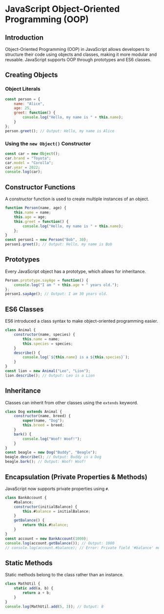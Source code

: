 # JavaScript Object-Oriented Programming (OOP)

## Introduction
Object-Oriented Programming (OOP) in JavaScript allows developers to structure their code using objects and classes, making it more modular and reusable. JavaScript supports OOP through prototypes and ES6 classes.

## Creating Objects
### Object Literals
```js
const person = {
    name: "Alice",
    age: 25,
    greet: function() {
        console.log("Hello, my name is " + this.name);
    }
};
person.greet(); // Output: Hello, my name is Alice
```

### Using the `new Object()` Constructor
```js
const car = new Object();
car.brand = "Toyota";
car.model = "Corolla";
car.year = 2022;
console.log(car);
```

## Constructor Functions
A constructor function is used to create multiple instances of an object.
```js
function Person(name, age) {
    this.name = name;
    this.age = age;
    this.greet = function() {
        console.log("Hello, my name is " + this.name);
    };
}
const person1 = new Person("Bob", 30);
person1.greet(); // Output: Hello, my name is Bob
```

## Prototypes
Every JavaScript object has a prototype, which allows for inheritance.
```js
Person.prototype.sayAge = function() {
    console.log("I am " + this.age + " years old.");
};
person1.sayAge(); // Output: I am 30 years old.
```

## ES6 Classes
ES6 introduced a class syntax to make object-oriented programming easier.
```js
class Animal {
    constructor(name, species) {
        this.name = name;
        this.species = species;
    }
    describe() {
        console.log(`${this.name} is a ${this.species}`);
    }
}
const lion = new Animal("Leo", "Lion");
lion.describe(); // Output: Leo is a Lion
```

## Inheritance
Classes can inherit from other classes using the `extends` keyword.
```js
class Dog extends Animal {
    constructor(name, breed) {
        super(name, "Dog");
        this.breed = breed;
    }
    bark() {
        console.log("Woof! Woof!");
    }
}
const beagle = new Dog("Buddy", "Beagle");
beagle.describe(); // Output: Buddy is a Dog
beagle.bark(); // Output: Woof! Woof!
```

## Encapsulation (Private Properties & Methods)
JavaScript now supports private properties using `#`.
```js
class BankAccount {
    #balance;
    constructor(initialBalance) {
        this.#balance = initialBalance;
    }
    getBalance() {
        return this.#balance;
    }
}
const account = new BankAccount(1000);
console.log(account.getBalance()); // Output: 1000
// console.log(account.#balance); // Error: Private field '#balance' must be declared in an enclosing class
```

## Static Methods
Static methods belong to the class rather than an instance.
```js
class MathUtil {
    static add(a, b) {
        return a + b;
    }
}
console.log(MathUtil.add(5, 3)); // Output: 8
```


